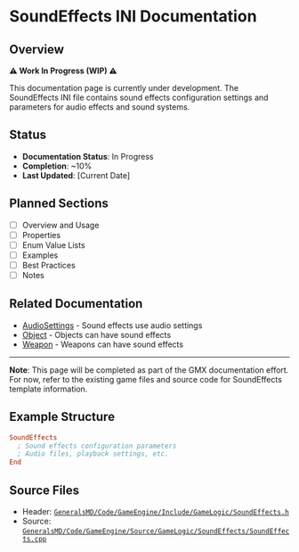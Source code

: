 # SoundEffects INI Documentation

## Overview

**⚠️ Work In Progress (WIP) ⚠️**

This documentation page is currently under development. The SoundEffects INI file contains sound effects configuration settings and parameters for audio effects and sound systems.

## Status

- **Documentation Status**: In Progress
- **Completion**: ~10%
- **Last Updated**: [Current Date]

## Planned Sections

- [ ] Overview and Usage
- [ ] Properties
- [ ] Enum Value Lists
- [ ] Examples
- [ ] Best Practices
- [ ] Notes

## Related Documentation

- [AudioSettings](AudioSettings.md) - Sound effects use audio settings
- [Object](Object.md) - Objects can have sound effects
- [Weapon](Weapon.md) - Weapons can have sound effects

---

**Note**: This page will be completed as part of the GMX documentation effort. For now, refer to the existing game files and source code for SoundEffects template information.

## Example Structure

```ini
SoundEffects
  ; Sound effects configuration parameters
  ; Audio files, playback settings, etc.
End
```

## Source Files

- Header: [`GeneralsMD/Code/GameEngine/Include/GameLogic/SoundEffects.h`](../GeneralsMD/Code/GameEngine/Include/GameLogic/SoundEffects.h)
- Source: [`GeneralsMD/Code/GameEngine/Source/GameLogic/SoundEffects/SoundEffects.cpp`](../GeneralsMD/Code/GameEngine/Source/GameLogic/SoundEffects/SoundEffects.cpp)
